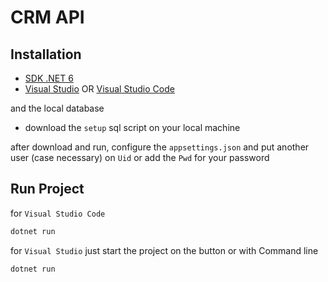 # CRM API 

## Installation

- [SDK .NET 6](https://dotnet.microsoft.com/en-us/download/dotnet)
- [Visual Studio](https://visualstudio.microsoft.com/pt-br/vs/) OR [Visual Studio Code](https://code.visualstudio.com/)

and the local database

- download the `setup` sql script on your local machine

after download and run, configure the `appsettings.json` and put another user (case necessary) on `Uid` or add the `Pwd` for your password


## Run Project

for `Visual Studio Code`
```powershell
dotnet run
```

for `Visual Studio`
just start the project on the button or with Command line
```powershell
dotnet run
```
